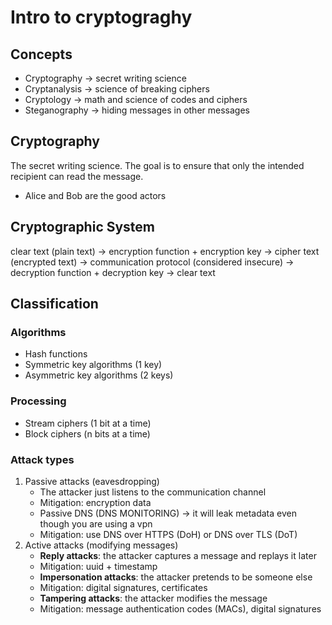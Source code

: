 # Intro to cryptograghy

## Concepts

- Cryptography -> secret writing science
- Cryptanalysis -> science of breaking ciphers
- Cryptology -> math and science of codes and ciphers
- Steganography -> hiding messages in other messages

## Cryptography

The secret writing science. The goal is to ensure that only the intended recipient can read the message.

- Alice and Bob are the good actors

## Cryptographic System

clear text (plain text) -> encryption function + encryption key -> cipher text (encrypted text) -> communication protocol (considered insecure) -> decryption function + decryption key -> clear text

## Classification

### Algorithms

- Hash functions
- Symmetric key algorithms (1 key)
- Asymmetric key algorithms (2 keys)

### Processing

- Stream ciphers (1 bit at a time)
- Block ciphers (n bits at a time)

### Attack types

1. Passive attacks (eavesdropping)
    - The attacker just listens to the communication channel
    - Mitigation: encryption data
    - Passive DNS (DNS MONITORING) -> it will leak metadata even though you are using a vpn
    - Mitigation: use DNS over HTTPS (DoH) or DNS over TLS (DoT)
2. Active attacks (modifying messages)
    - **Reply attacks**: the attacker captures a message and replays it later
    - Mitigation: uuid + timestamp
    - **Impersonation attacks**: the attacker pretends to be someone else
    - Mitigation: digital signatures, certificates
    - **Tampering attacks**: the attacker modifies the message
    - Mitigation: message authentication codes (MACs), digital signatures